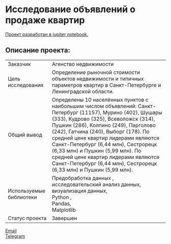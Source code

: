 # Исследование объявлений о продаже квартир

[Проект разработан в jupiter notebook.](https://github.com/data-analyst-mr/yandex-projects/blob/main/flats/flats.ipynb)<br/>

## Описание проекта:
|   |  |
|---------------|-------------------|
|Заказчик | Агенство недвижимости|
|Цель исследования| Определение рыночной стоимости объектов недвижимости и типичных параметров квартир в Санкт-Петербурге и Ленинградской области.|
|Общий вывод|Определены 10 населённых пунктов с наибольшим числом объявлений: Санкт-Петербург (11157), Мурино (402), Шушары (333), Кудрово (325), Всеволожск (314), Пушкин (286), Колпино (249), Парголово (242), Гатчина (240), Выборг (178). По средней цене квартир лидерами являются Санкт-Петербург (6,44 млн), Сестрорецк (6,33 млн) и Пушкин (5,99 млн). По средней цене квартир лидерами являются Санкт-Петербург (6,44 млн), Сестрорецк (6,33 млн) и Пушкин (5,99 млн).|
|Используемые библиотеки|Предобработка данных ,<br/> исследовательский анализ данных,<br/> визуализация данных,<br/>Python ,<br/>Pandas,<br/> Matplotlib|
|Статус проекта| Завершен|


[Email](mailto:bond_1982@bk.ru)<br/>
[Telegram](https://t.me/mshestakov1982)



